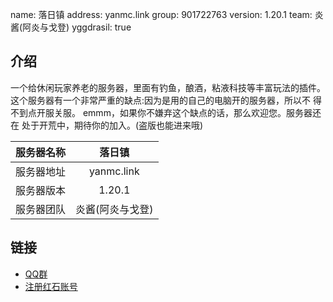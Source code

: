 name: 落日镇
address: yanmc.link
group: 901722763
version: 1.20.1
team: 炎酱(阿炎与戈登)
yggdrasil: true

## 介绍
 一个给休闲玩家养老的服务器，里面有钓鱼，酿酒，粘液科技等丰富玩法的插件。 
 这个服务器有一个非常严重的缺点:因为是用的自己的电脑开的服务器，所以不 得不到点开服关服。
 emmm，如果你不嫌弃这个缺点的话，那么欢迎您。服务器还在 处于开荒中，期待你的加入。(盗版也能进来哦)

| 服务器名称 | 落日镇 |
| :---: | :---: |
| 服务器地址 | yanmc.link |
| 服务器版本 | 1.20.1 |
| 服务器团队 | 炎酱(阿炎与戈登) |

## 链接

- [QQ群](https://qm.qq.com/cgi-bin/qm/qr?k=6oCMIGR872aVQno82eBU9jU8o5KtdBrv&jump_from=webapi&authKey=jjyNDRZcPNyCc9VaQ3R6VwFl0A42AaVLWb7lS5RfBGcSRkGcirQ7nMXqBeIpjaPh)
- [注册红石账号](https://mcskin.cn/register)
